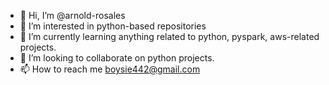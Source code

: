 - 👋 Hi, I’m @arnold-rosales
- 👀 I’m interested in python-based repositories
- 🌱 I’m currently learning anything related to python, pyspark, aws-related projects.
- 💞️ I’m looking to collaborate on python projects.
- 📫 How to reach me boysie442@gmail.com

<!---
arnold-rosales/arnold-rosales is a ✨ special ✨ repository because its `README.md` (this file) appears on your GitHub profile.
You can click the Preview link to take a look at your changes.
--->

